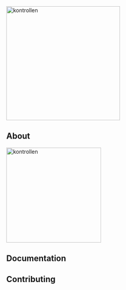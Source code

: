 

<img src="https://user-images.githubusercontent.com/32095133/204032004-f4f0f9b1-47a7-4c23-8ac3-8499c419e776.png" alt="kontrollen" width="300"/>


## About


<img src="https://user-images.githubusercontent.com/32095133/204032521-63411558-88cd-4261-9143-904d528388b4.png" alt="kontrollen" width="250"/>

## Documentation



## Contributing



